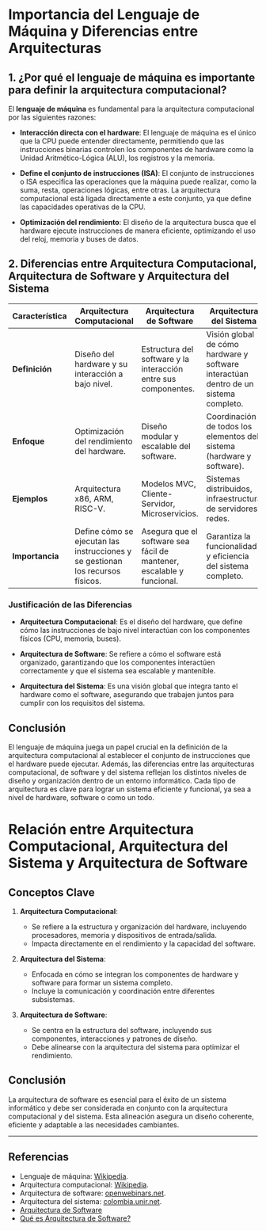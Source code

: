 # Importancia del Lenguaje de Máquina y Diferencias entre Arquitecturas

## 1. ¿Por qué el lenguaje de máquina es importante para definir la arquitectura computacional?

El **lenguaje de máquina** es fundamental para la arquitectura computacional por las siguientes razones:

- **Interacción directa con el hardware**: El lenguaje de máquina es el único que la CPU puede entender directamente, permitiendo que las instrucciones binarias controlen los componentes de hardware como la Unidad Aritmético-Lógica (ALU), los registros y la memoria.
  
- **Define el conjunto de instrucciones (ISA)**: El conjunto de instrucciones o ISA especifica las operaciones que la máquina puede realizar, como la suma, resta, operaciones lógicas, entre otras. La arquitectura computacional está ligada directamente a este conjunto, ya que define las capacidades operativas de la CPU.
  
- **Optimización del rendimiento**: El diseño de la arquitectura busca que el hardware ejecute instrucciones de manera eficiente, optimizando el uso del reloj, memoria y buses de datos.

## 2. Diferencias entre Arquitectura Computacional, Arquitectura de Software y Arquitectura del Sistema

| Característica               | Arquitectura Computacional       | Arquitectura de Software      | Arquitectura del Sistema     |
|------------------------------|----------------------------------|-------------------------------|------------------------------|
| **Definición**                | Diseño del hardware y su interacción a bajo nivel. | Estructura del software y la interacción entre sus componentes. | Visión global de cómo hardware y software interactúan dentro de un sistema completo. |
| **Enfoque**                   | Optimización del rendimiento del hardware. | Diseño modular y escalable del software. | Coordinación de todos los elementos del sistema (hardware y software). |
| **Ejemplos**                  | Arquitectura x86, ARM, RISC-V.   | Modelos MVC, Cliente-Servidor, Microservicios. | Sistemas distribuidos, infraestructura de servidores, redes. |
| **Importancia**               | Define cómo se ejecutan las instrucciones y se gestionan los recursos físicos. | Asegura que el software sea fácil de mantener, escalable y funcional. | Garantiza la funcionalidad y eficiencia del sistema completo. |

### Justificación de las Diferencias

- **Arquitectura Computacional**: Es el diseño del hardware, que define cómo las instrucciones de bajo nivel interactúan con los componentes físicos (CPU, memoria, buses).
  
- **Arquitectura de Software**: Se refiere a cómo el software está organizado, garantizando que los componentes interactúen correctamente y que el sistema sea escalable y mantenible.
  
- **Arquitectura del Sistema**: Es una visión global que integra tanto el hardware como el software, asegurando que trabajen juntos para cumplir con los requisitos del sistema.

## Conclusión

El lenguaje de máquina juega un papel crucial en la definición de la arquitectura computacional al establecer el conjunto de instrucciones que el hardware puede ejecutar. Además, las diferencias entre las arquitecturas computacional, de software y del sistema reflejan los distintos niveles de diseño y organización dentro de un entorno informático. Cada tipo de arquitectura es clave para lograr un sistema eficiente y funcional, ya sea a nivel de hardware, software o como un todo.

# Relación entre Arquitectura Computacional, Arquitectura del Sistema y Arquitectura de Software

## Conceptos Clave

1. **Arquitectura Computacional**:
   - Se refiere a la estructura y organización del hardware, incluyendo procesadores, memoria y dispositivos de entrada/salida.
   - Impacta directamente en el rendimiento y la capacidad del software.

2. **Arquitectura del Sistema**:
   - Enfocada en cómo se integran los componentes de hardware y software para formar un sistema completo.
   - Incluye la comunicación y coordinación entre diferentes subsistemas.

3. **Arquitectura de Software**:
   - Se centra en la estructura del software, incluyendo sus componentes, interacciones y patrones de diseño.
   - Debe alinearse con la arquitectura del sistema para optimizar el rendimiento.

## Conclusión

La arquitectura de software es esencial para el éxito de un sistema informático y debe ser considerada en conjunto con la arquitectura computacional y del sistema. Esta alineación asegura un diseño coherente, eficiente y adaptable a las necesidades cambiantes.

---
## Referencias
- Lenguaje de máquina: [Wikipedia](https://es.wikipedia.org/wiki/Lenguaje_de_m%C3%A1quina).
- Arquitectura computacional: [Wikipedia](https://es.wikipedia.org/wiki/Arquitectura_de_computadoras).
- Arquitectura de software: [openwebinars.net](https://openwebinars.net/blog/arquitectura-de-software-que-es-y-que-tipos-existen/).
- Arquitectura del sistema: [colombia.unir.net](https://colombia.unir.net/actualidad-unir/arquitectura-software-y-sistemas/).
- [Arquitectura de Software](https://www.geeksforgeeks.org/software-architecture/)
- [Qué es Arquitectura de Software?](https://www.ibm.com/cloud/learn/software-architecture)
